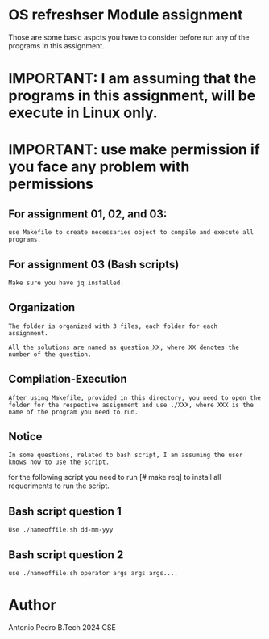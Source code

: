 # OS refreshser Module assignment

Those are some basic aspcts you have to consider before run any
of the programs in this assignment.

# IMPORTANT: I am assuming that the programs in this assignment, will be execute in Linux only.
# IMPORTANT: use make permission if you face any problem with permissions

## For assignment 01, 02, and 03:
	use Makefile to create necessaries object to compile and execute all
	programs.

##  For assignment 03 (Bash scripts)
	Make sure you have jq installed. 

## Organization
	The folder is organized with 3 files, each folder for each
	assignment.
	
	All the solutions are named as question_XX, where XX denotes the number of the question.


## Compilation-Execution
	After using Makefile, provided in this directory, you need to open the 
	folder for the respective assignment and use ./XXX, where XXX is the name of the program you need to run.

## Notice
	
	In some questions, related to bash script, I am assuming the user knows how to use the script.

for the following script you need to run [# make req] to install all requeriments to run the script.
	
## Bash script question 1
	Use ./nameoffile.sh dd-mm-yyy

## Bash script question 2
	use ./nameoffile.sh operator args args args....

# Author
Antonio Pedro
B.Tech 2024
CSE
